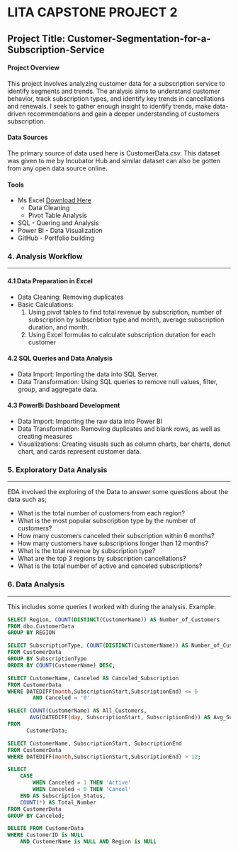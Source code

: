 # LITA CAPSTONE PROJECT 2
## Project Title: Customer-Segmentation-for-a-Subscription-Service

#### Project Overview
 This project involves analyzing customer data for a subscription service to identify segments and trends. The analysis aims to understand customer behavior, track subscription types, and identify key trends in cancellations and renewals. I seek to gather enough insight to identify trends, make data-driven recommendations and gain a deeper understanding of customers subscription.

 #### Data Sources
 The primary source of data used here is CustomerData.csv. This dataset was given to me by Incubator Hub and similar dataset can also be gotten from any open data source online.

 #### Tools
- Ms Excel [Download Here](https://www.microsoft.com)
  - Data Cleaning
  - Pivot Table Analysis
- SQL - Quering and Analysis
- Power BI - Data Visualization
- GitHub -  Portfolio building

### 4. Analysis Workflow
---
#### 4.1 Data Preparation in Excel
- Data Cleaning: Removing duplicates
- Basic Calculations:
   1. Using pivot tables to find total revenue by subscription, number of subscription by subscribtion type and month, average subscription duration, and month.
   2. Using Excel formulas to calculate subscription duration for each customer

#### 4.2 SQL Queries and Data Analysis
- Data Import: Importing the data into SQL Server.
- Data Transformation: Using SQL queries to remove null values, filter, group, and aggregate data.

#### 4.3 PowerBi Dashboard Development
- Data Import: Importing the raw data into Power BI
- Data Transformation: Removing duplicates and blank rows, as well as creating measures
- Visualizations: Creating visuals such as column charts, bar charts, donut chart, and cards represent customer data.

### 5. Exploratory Data Analysis
---
EDA involved the exploring of the Data to answer some questions about the data such as;
- What is the total number of customers from each region?
- What is the most popular subscription type by the number of customers?
- How many customers canceled their subscription within 6 months?
- How many customers have subscriptions longer than 12 months?
- What is the total revenue by subscription type? 
- What are the top 3 regions by subscription cancellations? 
- What is the total number of active and canceled subscriptions?

### 6. Data Analysis
---
This includes some queries I worked with during the analysis. Example:

```sql
SELECT Region, COUNT(DISTINCT(CustomerName)) AS Number_of_Customers
FROM dbo.CustomerData
GROUP BY REGION
```
``` sql
SELECT SubscriptionType, COUNT(DISTINCT(CustomerName)) AS Number_of_Customers
FROM CustomerData
GROUP BY SubscriptionType
ORDER BY COUNT(CustomerName) DESC;
```
```sql
SELECT CustomerName, Canceled AS Canceled_Subscription
FROM CustomerData
WHERE DATEDIFF(month,SubscriptionStart,SubscriptionEnd) <= 6
		AND Canceled = '0'
```
```sql
SELECT COUNT(CustomerName) AS All_Customers, 
	   AVG(DATEDIFF(day, SubscriptionStart, SubscriptionEnd)) AS Avg_Subscription_Duration_Days
FROM 
	  CustomerData;
```
```sql
SELECT CustomerName, SubscriptionStart, SubscriptionEnd
FROM CustomerData
WHERE DATEDIFF(month,SubscriptionStart,SubscriptionEnd) > 12;
```
```sql
SELECT 
    CASE 
        WHEN Canceled = 1 THEN 'Active' 
        WHEN Canceled = 0 THEN 'Cancel' 
    END AS Subscription_Status,
    COUNT(*) AS Total_Number
FROM CustomerData
GROUP BY Canceled;
```
```sql
DELETE FROM CustomerData
WHERE CustomerID is NULL 
	AND CustomerName is NULL AND Region is NULL
```


